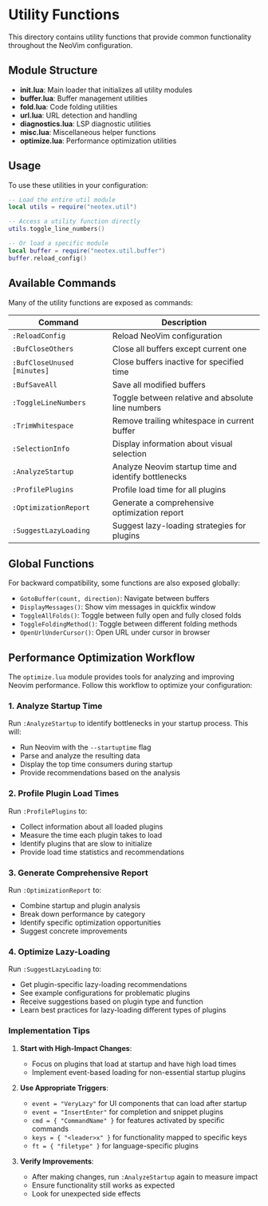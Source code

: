 # Utility Functions

This directory contains utility functions that provide common functionality throughout the NeoVim configuration.

## Module Structure

- **init.lua**: Main loader that initializes all utility modules
- **buffer.lua**: Buffer management utilities
- **fold.lua**: Code folding utilities
- **url.lua**: URL detection and handling
- **diagnostics.lua**: LSP diagnostic utilities
- **misc.lua**: Miscellaneous helper functions
- **optimize.lua**: Performance optimization utilities

## Usage

To use these utilities in your configuration:

```lua
-- Load the entire util module
local utils = require("neotex.util")

-- Access a utility function directly
utils.toggle_line_numbers()

-- Or load a specific module
local buffer = require("neotex.util.buffer")
buffer.reload_config()
```

## Available Commands

Many of the utility functions are exposed as commands:

| Command | Description |
|---------|-------------|
| `:ReloadConfig` | Reload NeoVim configuration |
| `:BufCloseOthers` | Close all buffers except current one |
| `:BufCloseUnused [minutes]` | Close buffers inactive for specified time |
| `:BufSaveAll` | Save all modified buffers |
| `:ToggleLineNumbers` | Toggle between relative and absolute line numbers |
| `:TrimWhitespace` | Remove trailing whitespace in current buffer |
| `:SelectionInfo` | Display information about visual selection |
| `:AnalyzeStartup` | Analyze Neovim startup time and identify bottlenecks |
| `:ProfilePlugins` | Profile load time for all plugins |
| `:OptimizationReport` | Generate a comprehensive optimization report |
| `:SuggestLazyLoading` | Suggest lazy-loading strategies for plugins |

## Global Functions

For backward compatibility, some functions are also exposed globally:

- `GotoBuffer(count, direction)`: Navigate between buffers
- `DisplayMessages()`: Show vim messages in quickfix window 
- `ToggleAllFolds()`: Toggle between fully open and fully closed folds
- `ToggleFoldingMethod()`: Toggle between different folding methods
- `OpenUrlUnderCursor()`: Open URL under cursor in browser

## Performance Optimization Workflow

The `optimize.lua` module provides tools for analyzing and improving Neovim performance. Follow this workflow to optimize your configuration:

### 1. Analyze Startup Time

Run `:AnalyzeStartup` to identify bottlenecks in your startup process. This will:
- Run Neovim with the `--startuptime` flag
- Parse and analyze the resulting data
- Display the top time consumers during startup
- Provide recommendations based on the analysis

### 2. Profile Plugin Load Times

Run `:ProfilePlugins` to:
- Collect information about all loaded plugins
- Measure the time each plugin takes to load
- Identify plugins that are slow to initialize
- Provide load time statistics and recommendations

### 3. Generate Comprehensive Report

Run `:OptimizationReport` to:
- Combine startup and plugin analysis
- Break down performance by category
- Identify specific optimization opportunities
- Suggest concrete improvements

### 4. Optimize Lazy-Loading

Run `:SuggestLazyLoading` to:
- Get plugin-specific lazy-loading recommendations
- See example configurations for problematic plugins
- Receive suggestions based on plugin type and function
- Learn best practices for lazy-loading different types of plugins

### Implementation Tips

1. **Start with High-Impact Changes**:
   - Focus on plugins that load at startup and have high load times
   - Implement event-based loading for non-essential startup plugins

2. **Use Appropriate Triggers**:
   - `event = "VeryLazy"` for UI components that can load after startup
   - `event = "InsertEnter"` for completion and snippet plugins
   - `cmd = { "CommandName" }` for features activated by specific commands
   - `keys = { "<leader>x" }` for functionality mapped to specific keys
   - `ft = { "filetype" }` for language-specific plugins

3. **Verify Improvements**:
   - After making changes, run `:AnalyzeStartup` again to measure impact
   - Ensure functionality still works as expected
   - Look for unexpected side effects
